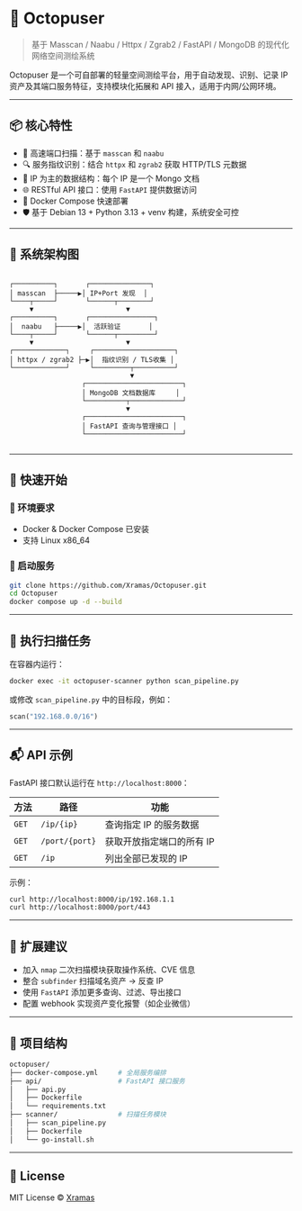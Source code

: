 # 🐙 Octopuser

> 基于 Masscan / Naabu / Httpx / Zgrab2 / FastAPI / MongoDB 的现代化网络空间测绘系统

Octopuser 是一个可自部署的轻量空间测绘平台，用于自动发现、识别、记录 IP 资产及其端口服务特征，支持模块化拓展和 API 接入，适用于内网/公网环境。

---

## 📦 核心特性

- 🚀 高速端口扫描：基于 `masscan` 和 `naabu`
- 🔍 服务指纹识别：结合 `httpx` 和 `zgrab2` 获取 HTTP/TLS 元数据
- 🧠 IP 为主的数据结构：每个 IP 是一个 Mongo 文档
- 🌐 RESTful API 接口：使用 `FastAPI` 提供数据访问
- 🐳 Docker Compose 快速部署
- 🛡️ 基于 Debian 13 + Python 3.13 + venv 构建，系统安全可控

---

## 🧱 系统架构图

```

```
    ┌──────────┐       ┌───────────────┐
    │ masscan  ├─────▶│ IP+Port 发现  │
    └────┬─────┘       └──────┬────────┘
         ▼                       ▼
    ┌──────────┐       ┌────────────────┐
    │  naabu   ├─────▶│  活跃验证       │
    └────┬─────┘       └──────┬─────────┘
         ▼                       ▼
    ┌─────────────┐     ┌────────────────────┐
    │ httpx / zgrab2 ├─▶│  指纹识别 / TLS收集 │
    └─────────────┘     └─────────┬──────────┘
                                  ▼
                      ┌────────────────────────┐
                      │ MongoDB 文档数据库     │
                      └──────────┬─────────────┘
                                 ▼
                      ┌────────────────────────┐
                      │ FastAPI 查询与管理接口 │
                      └────────────────────────┘
```

````

---

## 🚀 快速开始

### 🔧 环境要求

- Docker & Docker Compose 已安装
- 支持 Linux x86_64

### 🐳 启动服务

```bash
git clone https://github.com/Xramas/Octopuser.git
cd Octopuser
docker compose up -d --build
````

---

## 📡 执行扫描任务

在容器内运行：

```bash
docker exec -it octopuser-scanner python scan_pipeline.py
```

或修改 `scan_pipeline.py` 中的目标段，例如：

```python
scan("192.168.0.0/16")
```

---

## 📬 API 示例

FastAPI 接口默认运行在 `http://localhost:8000`：

| 方法    | 路径             | 功能             |
| ----- | -------------- | -------------- |
| `GET` | `/ip/{ip}`     | 查询指定 IP 的服务数据  |
| `GET` | `/port/{port}` | 获取开放指定端口的所有 IP |
| `GET` | `/ip`          | 列出全部已发现的 IP    |

示例：

```bash
curl http://localhost:8000/ip/192.168.1.1
curl http://localhost:8000/port/443
```

---

## 🧩 扩展建议

* 加入 `nmap` 二次扫描模块获取操作系统、CVE 信息
* 整合 `subfinder` 扫描域名资产 → 反查 IP
* 使用 `FastAPI` 添加更多查询、过滤、导出接口
* 配置 webhook 实现资产变化报警（如企业微信）

---

## 📄 项目结构

```bash
octopuser/
├── docker-compose.yml     # 全局服务编排
├── api/                   # FastAPI 接口服务
│   ├── api.py
│   ├── Dockerfile
│   └── requirements.txt
├── scanner/               # 扫描任务模块
│   ├── scan_pipeline.py
│   ├── Dockerfile
│   └── go-install.sh
```

---

## 📜 License

MIT License © [Xramas](https://github.com/Xramas)
